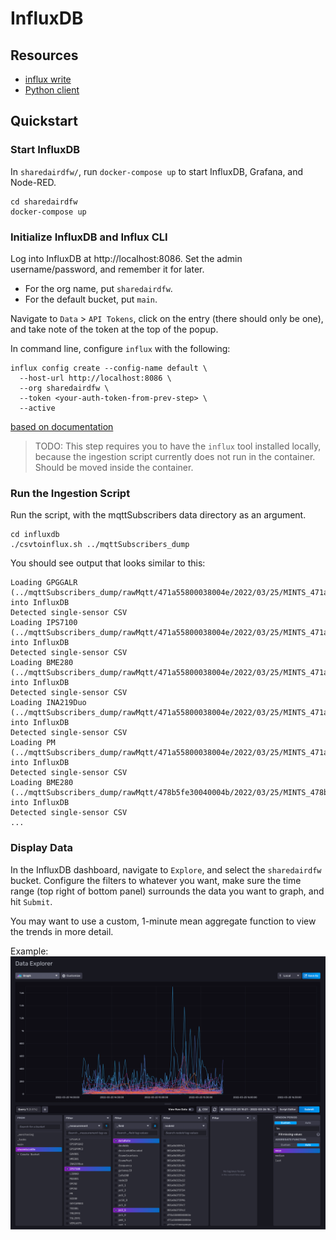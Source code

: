# InfluxDB

## Resources
- [influx write](https://docs.influxdata.com/influxdb/v2.1/reference/cli/influx/write/)
- [Python client](https://github.com/influxdata/influxdb-client-python)

## Quickstart
### Start InfluxDB
In `sharedairdfw/`, run `docker-compose up` to start InfluxDB, Grafana, and Node-RED.  
```shell
cd sharedairdfw
docker-compose up
```

### Initialize InfluxDB and Influx CLI
Log into InfluxDB at http://localhost:8086. Set the admin username/password, and remember it for later.  
- For the org name, put `sharedairdfw`. 
- For the default bucket, put `main`.

Navigate to `Data` > `API Tokens`, click on the entry (there should only be one), and take note of the token at the 
top of the popup.  

In command line, configure `influx` with the following:
```shell
influx config create --config-name default \
  --host-url http://localhost:8086 \
  --org sharedairdfw \
  --token <your-auth-token-from-prev-step> \
  --active
```

[based on documentation](https://docs.influxdata.com/influxdb/cloud/reference/cli/influx/#provide-required-authentication-credentials)

> TODO: This step requires you to have the `influx` tool installed locally, because the ingestion script currently 
> does not run in the container. Should be moved inside the container.

### Run the Ingestion Script
Run the script, with the mqttSubscribers data directory as an argument.  
```shell
cd influxdb
./csvtoinflux.sh ../mqttSubscribers_dump
```

You should see output that looks similar to this:  
```
Loading GPGGALR (../mqttSubscribers_dump/rawMqtt/471a55800038004e/2022/03/25/MINTS_471a55800038004e_GPGGALR_2022_03_25.csv) into InfluxDB
Detected single-sensor CSV
Loading IPS7100 (../mqttSubscribers_dump/rawMqtt/471a55800038004e/2022/03/25/MINTS_471a55800038004e_IPS7100_2022_03_25.csv) into InfluxDB
Detected single-sensor CSV
Loading BME280 (../mqttSubscribers_dump/rawMqtt/471a55800038004e/2022/03/25/MINTS_471a55800038004e_BME280_2022_03_25.csv) into InfluxDB
Detected single-sensor CSV
Loading INA219Duo (../mqttSubscribers_dump/rawMqtt/471a55800038004e/2022/03/25/MINTS_471a55800038004e_INA219Duo_2022_03_25.csv) into InfluxDB
Detected single-sensor CSV
Loading PM (../mqttSubscribers_dump/rawMqtt/471a55800038004e/2022/03/25/MINTS_471a55800038004e_PM_2022_03_25.csv) into InfluxDB
Detected single-sensor CSV
Loading BME280 (../mqttSubscribers_dump/rawMqtt/478b5fe30040004b/2022/03/25/MINTS_478b5fe30040004b_BME280_2022_03_25.csv) into InfluxDB
Detected single-sensor CSV
...
```

### Display Data
In the InfluxDB dashboard, navigate to `Explore`, and select the `sharedairdfw` bucket. Configure the filters to 
whatever you want, make sure the time range (top right of bottom panel) surrounds the data you want to graph, and 
hit `Submit`. 

You may want to use a custom, 1-minute mean aggregate function to view the trends in more detail.  

Example:  
![Example showing custom aggregate function](doc-img/Screen%20Shot%202022-04-08%20at%204.12.52%20PM.png)